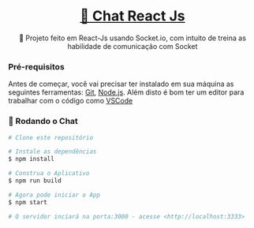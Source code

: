 

<h1 align="center">
    <a href="https://pt-br.reactjs.org/">🔗 Chat React Js</a>
</h1>
<p align="center">🚀 Projeto feito em React-Js usando Socket.io, com intuito de treina as habilidade de comunicação com Socket</p>

### Pré-requisitos

Antes de começar, você vai precisar ter instalado em sua máquina as seguintes ferramentas:
[Git](https://git-scm.com), [Node.js](https://nodejs.org/en/). 
Além disto é bom ter um editor para trabalhar com o código como [VSCode](https://code.visualstudio.com/)

### 🎲 Rodando o Chat

```bash
# Clone este repositório

# Instale as dependências
$ npm install

# Construa o Aplicativo
$ npm run build

# Agora pode iniciar o App
$ npm start

# O servidor inciará na porta:3000 - acesse <http://localhost:3333>
```
